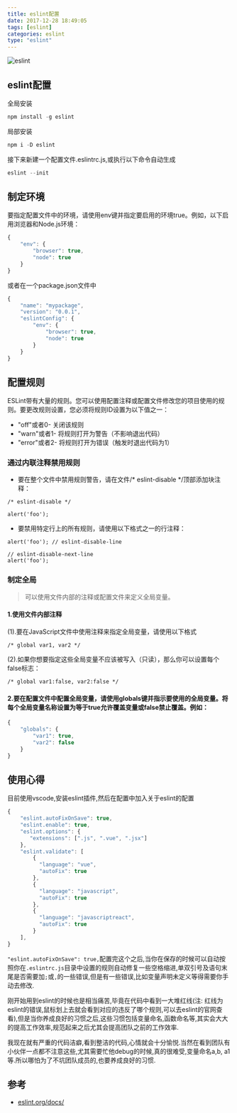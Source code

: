 ```yaml
---
title: eslint配置
date: 2017-12-28 18:49:05
tags: [eslint]
categories: eslint
type: "eslint"
---
```

![eslint](https://1.bp.blogspot.com/-A51PhexpQ20/WTRZgR7ZzqI/AAAAAAAABC4/Yjuq2S4UODc7Z1t31MWOWtDyZ2N0n8whACLcB/s1600/f590050bbc2c4fe4d26e7d02dfa48666.jpg)

<!--more-->
## eslint配置

全局安装
```js
npm install -g eslint
```
局部安装
```js
npm i -D eslint
```
接下来新建一个配置文件.eslintrc.js,或执行以下命令自动生成
```js
eslint --init
```
## 制定环境
要指定配置文件中的环境，请使用env键并指定要启用的环境true。例如，以下启用浏览器和Node.js环境：
```js
{
    "env": {
        "browser": true,
        "node": true
    }
}
```
或者在一个package.json文件中
```js
{
    "name": "mypackage",
    "version": "0.0.1",
    "eslintConfig": {
        "env": {
            "browser": true,
            "node": true
        }
    }
}
```
## 配置规则
ESLint带有大量的规则。您可以使用配置注释或配置文件修改您的项目使用的规则。要更改规则设置，您必须将规则ID设置为以下值之一：

- "off"或者0- 关闭该规则
- "warn"或者1- 将规则打开为警告（不影响退出代码）
- "error"或者2- 将规则打开为错误（触发时退出代码为1）

### 通过内联注释禁用规则
- 要在整个文件中禁用规则警告，请在文件/* eslint-disable */顶部添加块注释：

```
/* eslint-disable */

alert('foo');
```
- 要禁用特定行上的所有规则，请使用以下格式之一的行注释：

```
alert('foo'); // eslint-disable-line

// eslint-disable-next-line
alert('foo');
```

### 制定全局

> 可以使用文件内部的注释或配置文件来定义全局变量。

####  1.使用文件内部注释

(1).要在JavaScript文件中使用注释来指定全局变量，请使用以下格式
```
/* global var1, var2 */
```
(2).如果你想要指定这些全局变量不应该被写入（只读），那么你可以设置每个false标志：
```
/* global var1:false, var2:false */
```
#### 2.要在配置文件中配置全局变量，请使用globals键并指示要使用的全局变量。将每个全局变量名称设置为等于true允许覆盖变量或false禁止覆盖。例如：

```js
{
    "globals": {
        "var1": true,
        "var2": false
    }
}
```

## 使用心得
目前使用vscode,安装eslint插件,然后在配置中加入关于eslint的配置
```js
{
    "eslint.autoFixOnSave": true,
    "eslint.enable": true,
    "eslint.options": {
       "extensions": [".js", ".vue", ".jsx"]
    },
    "eslint.validate": [
        {
          "language": "vue",
          "autoFix": true
        },
        {
          "language": "javascript",
          "autoFix": true
        },
        {
          "language": "javascriptreact",
          "autoFix": true
        }
    ],
}
```
`"eslint.autoFixOnSave": true,`配置完这个之后,当你在保存的时候可以自动按照你在`.eslintrc.js`目录中设置的规则自动修复一些空格缩进,单双引号及语句末尾是否需要加`;`或`,`的一些错误,但是有一些错误,比如变量声明未定义等得需要你手动去修改.

刚开始用到eslint的时候也是相当痛苦,毕竟在代码中看到一大堆红线(注: 红线为eslint的错误,鼠标划上去就会看到对应的违反了哪个规则,可以去eslint的官网查看),但是当你养成良好的习惯之后,这些习惯包括变量命名,函数命名等,其实会大大的提高工作效率,规范起来之后尤其会提高团队之前的工作效率.

我现在就有严重的代码洁癖,看到整洁的代码,心情就会十分愉悦.当然在看到团队有小伙伴一点都不注意这些,尤其需要忙他debug的时候,真的很难受,变量命名a,b, a1等.所以哪怕为了不坑团队成员的,也要养成良好的习惯.

## 参考
- [eslint.org/docs/](https://eslint.org/docs/user-guide/configuring#specifying-environments)